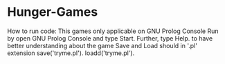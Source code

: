 # Hunger-Games

How to run code:
    This games only applicable on GNU Prolog Console
    Run by open GNU Prolog Console and type Start.
    Further, type Help. to have better understanding about the game
    Save and Load should in '.pl' extension
        save('tryme.pl').
        loadd('tryme.pl').

